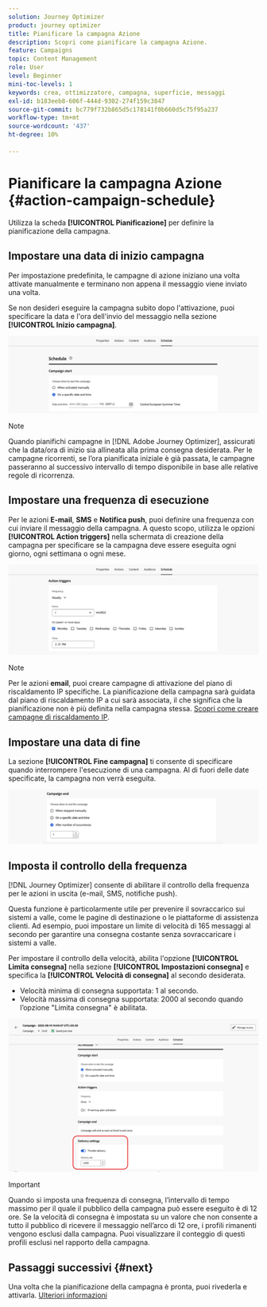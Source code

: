```yaml
---
solution: Journey Optimizer
product: journey optimizer
title: Pianificare la campagna Azione
description: Scopri come pianificare la campagna Azione.
feature: Campaigns
topic: Content Management
role: User
level: Beginner
mini-toc-levels: 1
keywords: crea, ottimizzatore, campagna, superficie, messaggi
exl-id: b183eeb8-606f-444d-9302-274f159c3847
source-git-commit: bc779f732b865d5c178141f0b660d5c75f95a237
workflow-type: tm+mt
source-wordcount: '437'
ht-degree: 10%

---
```


# Pianificare la campagna Azione {#action-campaign-schedule}

Utilizza la scheda **[!UICONTROL Pianificazione]** per definire la pianificazione della campagna.

## Impostare una data di inizio campagna

Per impostazione predefinita, le campagne di azione iniziano una volta attivate manualmente e terminano non appena il messaggio viene inviato una volta.

Se non desideri eseguire la campagna subito dopo l&#39;attivazione, puoi specificare la data e l&#39;ora dell&#39;invio del messaggio nella sezione **[!UICONTROL Inizio campagna]**.

![](assets/campaign-start.png)

>[!NOTE]
>
>Quando pianifichi campagne in [!DNL Adobe Journey Optimizer], assicurati che la data/ora di inizio sia allineata alla prima consegna desiderata. Per le campagne ricorrenti, se l’ora pianificata iniziale è già passata, le campagne passeranno al successivo intervallo di tempo disponibile in base alle relative regole di ricorrenza.

## Impostare una frequenza di esecuzione

Per le azioni **E-mail**, **SMS** e **Notifica push**, puoi definire una frequenza con cui inviare il messaggio della campagna. A questo scopo, utilizza le opzioni **[!UICONTROL Action triggers]** nella schermata di creazione della campagna per specificare se la campagna deve essere eseguita ogni giorno, ogni settimana o ogni mese.

![](assets/campaign-frequency.png)

>[!NOTE]
>
>Per le azioni **email**, puoi creare campagne di attivazione del piano di riscaldamento IP specifiche. La pianificazione della campagna sarà guidata dal piano di riscaldamento IP a cui sarà associata, il che significa che la pianificazione non è più definita nella campagna stessa. [Scopri come creare campagne di riscaldamento IP](../configuration/ip-warmup-campaign.md).

## Impostare una data di fine

La sezione **[!UICONTROL Fine campagna]** ti consente di specificare quando interrompere l&#39;esecuzione di una campagna. Al di fuori delle date specificate, la campagna non verrà eseguita.

![](assets/campaign-end.png)

## Imposta il controllo della frequenza

[!DNL Journey Optimizer] consente di abilitare il controllo della frequenza per le azioni in uscita (e-mail, SMS, notifiche push).

Questa funzione è particolarmente utile per prevenire il sovraccarico sui sistemi a valle, come le pagine di destinazione o le piattaforme di assistenza clienti. Ad esempio, puoi impostare un limite di velocità di 165 messaggi al secondo per garantire una consegna costante senza sovraccaricare i sistemi a valle.

Per impostare il controllo della velocità, abilita l&#39;opzione **[!UICONTROL Limita consegna]** nella sezione **[!UICONTROL Impostazioni consegna]** e specifica la **[!UICONTROL Velocità di consegna]** al secondo desiderata.

* Velocità minima di consegna supportata: 1 al secondo.
* Velocità massima di consegna supportata: 2000 al secondo quando l’opzione &quot;Limita consegna&quot; è abilitata.

![](assets/throttling-rate-control.png)

>[!IMPORTANT]
>
>Quando si imposta una frequenza di consegna, l’intervallo di tempo massimo per il quale il pubblico della campagna può essere eseguito è di 12 ore. Se la velocità di consegna è impostata su un valore che non consente a tutto il pubblico di ricevere il messaggio nell’arco di 12 ore, i profili rimanenti vengono esclusi dalla campagna. Puoi visualizzare il conteggio di questi profili esclusi nel rapporto della campagna.

## Passaggi successivi {#next}

Una volta che la pianificazione della campagna è pronta, puoi rivederla e attivarla. [Ulteriori informazioni](review-activate-campaign.md)
